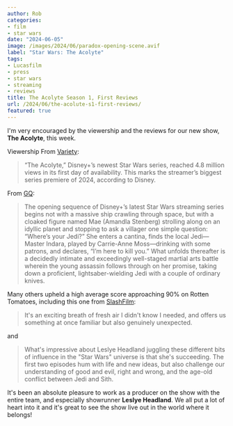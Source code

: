 ```yaml
---
author: Rob
categories:
- film
- star wars
date: "2024-06-05"
image: /images/2024/06/paradox-opening-scene.avif
label: "Star Wars: The Acolyte"
tags:
- Lucasfilm
- press
- star wars
- streaming
- reviews
title: The Acolyte Season 1, First Reviews
url: /2024/06/the-acolute-s1-first-reviews/
featured: true
---
```


I'm very encouraged by the viewership and the reviews for our new show, **The Acolyte**, this week.

Viewership From [Variety](https://variety.com/2024/tv/news/the-acolyte-ratings-viewers-biggest-disney-2024-1236028166/):
> “The Acolyte,” Disney+’s newest Star Wars series, reached 4.8 million views in its first day of availability. This marks the streamer’s biggest series premiere of 2024, according to Disney.

From [GQ](https://www.gq.com/story/the-acolyte-just-one-scene "GQ Review"):

> The opening sequence of Disney+’s latest Star Wars streaming series begins not with a massive ship crawling through space, but with a cloaked figure named Mae (Amandla Stenberg) strolling along on an idyllic planet and stopping to ask a villager one simple question: “Where’s your Jedi?” She enters a cantina, finds the local Jedi—Master Indara, played by Carrie-Anne Moss—drinking with some patrons, and declares, “I’m here to kill you.” What unfolds thereafter is a decidedly intimate and exceedingly well-staged martial arts battle wherein the young assassin follows through on her promise, taking down a proficient, lightsaber-wielding Jedi with a couple of ordinary knives.

Many others upheld a high average score approaching 90% on Rotten Tomatoes, including this one from [SlashFilm](https://www.slashfilm.com/1591594/star-wars-the-acolyte-review/):

> It's an exciting breath of fresh air I didn't know I needed, and offers us something at once familiar but also genuinely unexpected.

and

> What's impressive about Leslye Headland juggling these different bits of influence in the "Star Wars" universe is that she's succeeding. The first two episodes hum with life and new ideas, but also challenge our understanding of good and evil, right and wrong, and the age-old conflict between Jedi and Sith.

It's been an absolute pleasure to work as a producer on the show with the entire team, and especially showrunner **Leslye Headland**. We all put a lot of heart into it and it's great to see the show live out in the world where it belongs!
